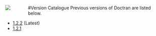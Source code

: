#Version Catalogue
<image align="left" style="margin: 0 4em 1.0em 0" src="images/logo.png"/>
Previous versions of Doctran are listed below.

 * [1.2.2](../1.2.2/index.md) (Latest)
 * [1.2.1](../1.2.1/index.md)